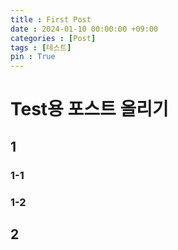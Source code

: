 ```yaml
---
title : First Post
date : 2024-01-10 00:00:00 +09:00
categories : [Post]
tags : [테스트]
pin : True
---
```


# Test용 포스트 올리기

## 1

### 1-1

### 1-2

## 2
